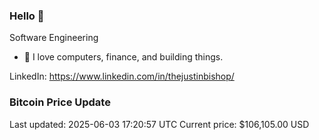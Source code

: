 ### Hello 🤙  

Software Engineering

- 🔭 I love computers, finance, and building things.
  
LinkedIn: https://www.linkedin.com/in/thejustinbishop/  










































































































































































































































































































































































































































































































































































































































### Bitcoin Price Update
Last updated: 2025-06-03 17:20:57 UTC
Current price: $106,105.00 USD
